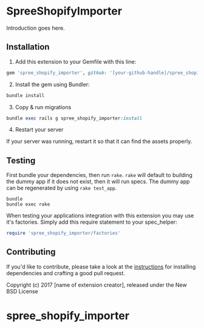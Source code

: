 SpreeShopifyImporter
====================

Introduction goes here.

## Installation

1. Add this extension to your Gemfile with this line:
  ```ruby
  gem 'spree_shopify_importer', github: '[your-github-handle]/spree_shopify_importer'
  ```

2. Install the gem using Bundler:
  ```ruby
  bundle install
  ```

3. Copy & run migrations
  ```ruby
  bundle exec rails g spree_shopify_importer:install
  ```

4. Restart your server

  If your server was running, restart it so that it can find the assets properly.

## Testing

First bundle your dependencies, then run `rake`. `rake` will default to building the dummy app if it does not exist, then it will run specs. The dummy app can be regenerated by using `rake test_app`.

```shell
bundle
bundle exec rake
```

When testing your applications integration with this extension you may use it's factories.
Simply add this require statement to your spec_helper:

```ruby
require 'spree_shopify_importer/factories'
```


## Contributing

If you'd like to contribute, please take a look at the
[instructions](CONTRIBUTING.md) for installing dependencies and crafting a good
pull request.

Copyright (c) 2017 [name of extension creator], released under the New BSD License
# spree_shopify_importer
